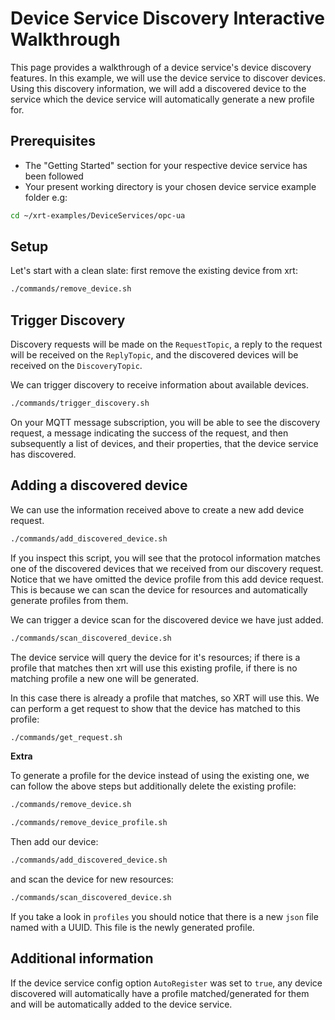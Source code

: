 # Device Service Discovery Interactive Walkthrough

This page provides a walkthrough of a device service's device discovery features. In this example, we will use the device service to discover devices. Using this discovery information, we will add a discovered device to the service which the device service will automatically generate a new profile for.

## Prerequisites

* The "Getting Started" section for your respective device service has been followed 
* Your present working directory is your chosen device service example folder e.g:

```bash
cd ~/xrt-examples/DeviceServices/opc-ua
```

## Setup

Let's start with a clean slate: first remove the existing device from xrt:

```bash
./commands/remove_device.sh
```

## Trigger Discovery

Discovery requests will be made on the `RequestTopic`, a reply to the request will be received on the `ReplyTopic`, and the discovered devices will be received on the `DiscoveryTopic`.

We can trigger discovery to receive information about available devices.

```bash
./commands/trigger_discovery.sh
```

On your MQTT message subscription, you will be able to see the discovery request, a message indicating the success of the request, and then subsequently a list of devices, and their properties, that the device service has discovered.

## Adding a discovered device

We can use the information received above to create a new add device request.

```bash
./commands/add_discovered_device.sh
```

If you inspect this script, you will see that the protocol information matches one of the discovered devices that we received from our discovery request. Notice that we have omitted the device profile from this add device request. This is because we can scan the device for resources and automatically generate profiles from them.

We can trigger a device scan for the discovered device we have just added.

```bash
./commands/scan_discovered_device.sh
```

The device service will query the device for it's resources; if there is a profile that matches then xrt will use this existing profile, if there is no matching profile a new one will be generated.  

In this case there is already a profile that matches, so XRT will use this. We can perform a get request to show that the device has matched to this profile:

```bash
./commands/get_request.sh
```

**Extra**

To generate a profile for the device instead of using the existing one, we can follow the above steps but additionally delete the existing profile:

```bash
./commands/remove_device.sh
```

```bash
./commands/remove_device_profile.sh
```

Then add our device:

```bash
./commands/add_discovered_device.sh
```

and scan the device for new resources:

```bash
./commands/scan_discovered_device.sh
```

If you take a look in `profiles` you should notice that there is a new `json` file named with a UUID. This file is the newly generated profile.

## Additional information

If the device service config option `AutoRegister` was set to `true`, any device discovered will automatically have a profile matched/generated for them and will be automatically added to the device service.
